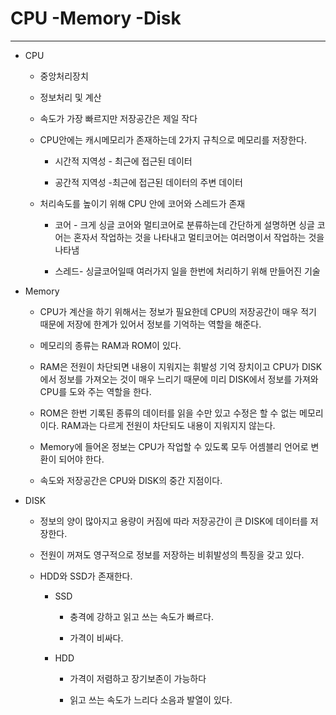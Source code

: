 # CPU -Memory -Disk

---

- CPU
  
  - 중앙처리장치
  
  - 정보처리 및 계산
  
  - 속도가 가장 빠르지만 저장공간은 제일 작다
  
  - CPU안에는 캐시메모리가 존재하는데 2가지 규칙으로 메모리를 저장한다.
    
    - 시간적 지역성 - 최근에 접근된 데이터
    
    - 공간적 지역성 -최근에 접근된 데이터의 주변 데이터
  
  - 처리속도를 높이기 위해 CPU 안에 코어와 스레드가 존재
    
    - 코어 - 크게 싱글 코어와 멀티코어로 분류하는데 간단하게 설명하면 싱글 코어는 혼자서 작업하는 것을 나타내고 멀티코어는 여러명이서 작업하는 것을 나타냄
    
    - 스레드- 싱글코어일때 여러가지 일을  한번에 처리하기 위해 만들어진 기술



- Memory
  
  - CPU가 계산을 하기 위해서는 정보가 필요한데 CPU의 저장공간이 매우 적기 때문에 저장에 한계가 있어서 정보를 기억하는 역할을 해준다.
  
  - 메모리의 종류는 RAM과 ROM이 있다.
  
  - RAM은 전원이 차단되면 내용이 지워지는 휘발성 기억 장치이고 CPU가 DISK에서 정보를 가져오는 것이 매우 느리기 때문에 미리 DISK에서 정보를 가져와 CPU를 도와 주는 역할을 한다.
  
  - ROM은 한번 기록된 종류의 데이터를 읽을 수만 있고 수정은 할 수 없는 메모리이다. RAM과는 다르게 전원이 차단되도 내용이 지워지지 않는다.
  
  - Memory에 들어온 정보는 CPU가 작업할 수 있도록 모두 어셈블리 언어로 변환이 되어야 한다.
  
  - 속도와 저장공간은 CPU와 DISK의 중간 지점이다.



- DISK
  
  - 정보의 양이 많아지고 용량이 커짐에 따라 저장공간이 큰 DISK에 데이터를 저장한다.
  
  - 전원이 꺼져도 영구적으로 정보를 저장하는 비휘발성의 특징을 갖고 있다.
  
  - HDD와 SSD가 존재한다.
    
    - SSD
      
      - 충격에 강하고 읽고 쓰는 속도가 빠르다.
      
      - 가격이 비싸다.
    
    - HDD
      
      - 가격이 저렴하고 장기보존이 가능하다
      
      - 읽고 쓰는 속도가 느리다 소음과 발열이 있다.



